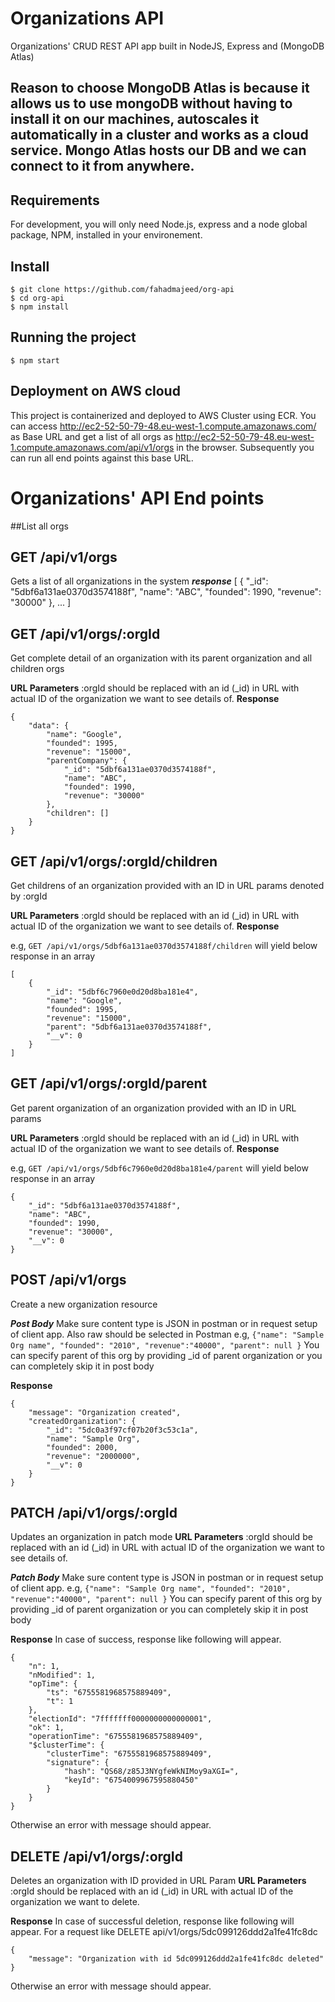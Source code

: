 # Organizations API 

Organizations' CRUD REST API app built in NodeJS, Express and (MongoDB Atlas)

Reason to choose MongoDB Atlas is because it allows us to use mongoDB without having to install it on our machines, 
autoscales it automatically in a cluster and works as a cloud service. Mongo Atlas hosts our DB and we can connect 
to it from anywhere. 
---
## Requirements

For development, you will only need Node.js, express and a node global package, NPM, installed in your environement.


## Install

    $ git clone https://github.com/fahadmajeed/org-api
    $ cd org-api
    $ npm install


## Running the project

    $ npm start

## Deployment on AWS cloud
This project is containerized and deployed to AWS Cluster using ECR. 
You can access http://ec2-52-50-79-48.eu-west-1.compute.amazonaws.com/ as Base URL 
and get a list of all orgs as http://ec2-52-50-79-48.eu-west-1.compute.amazonaws.com/api/v1/orgs in the browser.
Subsequently you can run all end points against this base URL.

# Organizations' API End points
##List all orgs

## GET /api/v1/orgs
Gets a list of all organizations in the system
***response***
[
    {
        "_id": "5dbf6a131ae0370d3574188f",
        "name": "ABC",
        "founded": 1990,
        "revenue": "30000"
    },
    ...
]
## GET /api/v1/orgs/:orgId
Get complete detail of an organization with its parent organization and all children orgs 

**URL Parameters**
:orgId should be replaced with an id (_id) in URL with actual ID of the organization we want to see details of.
**Response**

```
{
    "data": {
        "name": "Google",
        "founded": 1995,
        "revenue": "15000",
        "parentCompany": {
            "_id": "5dbf6a131ae0370d3574188f",
            "name": "ABC",
            "founded": 1990,
            "revenue": "30000"
        },
        "children": []
    }
}
```
## GET /api/v1/orgs/:orgId/children
Get childrens of an organization provided with an ID in URL params denoted by :orgId

**URL Parameters**
:orgId should be replaced with an id (_id) in URL with actual ID of the organization we want to see details of.
**Response**

e.g, 
`GET /api/v1/orgs/5dbf6a131ae0370d3574188f/children` will yield below response in an array
```
[
    {
        "_id": "5dbf6c7960e0d20d8ba181e4",
        "name": "Google",
        "founded": 1995,
        "revenue": "15000",
        "parent": "5dbf6a131ae0370d3574188f",
        "__v": 0
    }
]
```
## GET /api/v1/orgs/:orgId/parent
Get parent organization of an organization provided with an ID in URL params

**URL Parameters**
:orgId should be replaced with an id (_id) in URL with actual ID of the organization we want to see details of.
**Response**

e.g, 
`GET /api/v1/orgs/5dbf6c7960e0d20d8ba181e4/parent` will yield below response in an array
```
{
    "_id": "5dbf6a131ae0370d3574188f",
    "name": "ABC",
    "founded": 1990,
    "revenue": "30000",
    "__v": 0
}
```
## POST /api/v1/orgs
Create a new organization resource

***Post Body***
Make sure content type is JSON in postman or in request setup of client app. Also raw should be selected in Postman
e.g,
`{"name": "Sample Org name", "founded": "2010", "revenue":"40000", "parent": null }`
You can specify parent of this org by providing _id of parent organization or you can completely skip it in 
post body

**Response**

```
{
    "message": "Organization created",
    "createdOrganization": {
        "_id": "5dc0a3f97cf07b20f3c53c1a",
        "name": "Sample Org",
        "founded": 2000,
        "revenue": "2000000",
        "__v": 0
    }
}
```
## PATCH /api/v1/orgs/:orgId
Updates an organization in patch mode
**URL Parameters**
:orgId should be replaced with an id (_id) in URL with actual ID of the organization we want to see details of.

***Patch Body***
Make sure content type is JSON in postman or in request setup of client app.
e.g,
`{"name": "Sample Org name", "founded": "2010", "revenue":"40000", "parent": null }`
You can specify parent of this org by providing _id of parent organization or you can completely skip it in 
post body

**Response**
In case of success, response like following will appear. 
```
{
    "n": 1,
    "nModified": 1,
    "opTime": {
        "ts": "6755581968575889409",
        "t": 1
    },
    "electionId": "7fffffff0000000000000001",
    "ok": 1,
    "operationTime": "6755581968575889409",
    "$clusterTime": {
        "clusterTime": "6755581968575889409",
        "signature": {
            "hash": "QS68/z85J3NYgfeWkNIMoy9aXGI=",
            "keyId": "6754009967595880450"
        }
    }
}
```
Otherwise an error with message should appear.

## DELETE /api/v1/orgs/:orgId
Deletes an organization with ID provided in URL Param
**URL Parameters**
:orgId should be replaced with an id (_id) in URL with actual ID of the organization we want to delete.

**Response**
In case of successful deletion, response like following will appear. 
For a request like 
DELETE api/v1/orgs/5dc099126ddd2a1fe41fc8dc
```
{
    "message": "Organization with id 5dc099126ddd2a1fe41fc8dc deleted"
}
```
Otherwise an error with message should appear.

